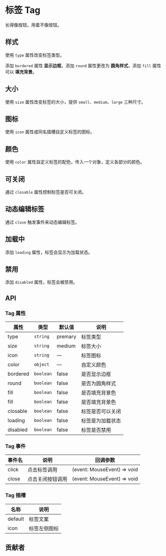 # 标签 Tag
长得像按钮，用着不像按钮。


## 样式
使用 `type` 属性改变标签类型。

添加 `bordered` 属性 **显示边框**，添加 `round` 属性更改为 **圆角样式**，添加 `fill` 属性可以 **填充背景**。
<demo src="./src/tag/type.vue"/>


## 大小
使用 `size` 属性改变标签的大小，提供 `small`、`medium`、`large` 三种尺寸。
<demo src="./src/tag/size.vue"/>


## 图标
使用 `icon` 属性或同名插槽自定义标签的图标。
<demo src="./src/tag/icon.vue"/>


## 颜色
使用 `color` 属性自定义标签的配色，传入一个对象，定义各部分的颜色。
<demo src="./src/tag/color.vue"/>


## 可关闭
通过 `closable` 属性控制标签是否可关闭。
<demo src="./src/tag/closable.vue"/>


## 动态编辑标签
通过 `close` 触发事件来动态编辑标签。
<demo src="./src/tag/edit.vue"/>


## 加载中
添加 `loading` 属性，标签会显示为加载状态。
<demo src="./src/tag/loading.vue"/>


## 禁用
添加 `disabled` 属性，标签会被禁用。
<demo src="./src/tag/disabled.vue"/>


## API

### Tag 属性
| 属性 | 类型 | 默认值 | 说明 |
| --- | --- | --- | --- |
| type | `string` | premary | 标签类型 |
| size | `string` | medium | 标签大小 |
| icon | `string` | — | 标签图标 |
| color | `object` | — | 自定义颜色 |
| bordered | `boolean` | false | 是否显示边框 |
| round | `boolean` | false | 是否为圆角样式 |
| fill | `boolean` | false | 是否填充背景色 |
| fill | `boolean` | false | 是否填充背景色 |
| closable | `boolean` | false | 标签是否可以关闭 |
| loading | `boolean` | false | 标签是为加载状态 |
| disabled | `boolean` | false | 标签是否禁用 |

### Tag 事件
| 事件名 | 说明 | 回调参数 |
| --- | --- | --- |
| click | 点击标签调用 | (event: MouseEvent) => void |
| close | 点击关闭按钮调用 | (event: MouseEvent) => void |

### Tag 插槽
| 名称 | 说明 |
| --- | --- |
| default | 标签文案 |
| icon | 标签左侧图标 |

## 贡献者
<member></member>

